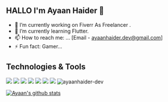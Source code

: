 ## HALLO I'm Ayaan Haider 👋

- 🔭 I’m currently working on Fiverr As Freelancer .
- 🌱 I’m currently learning Flutter.
- 📫 How to reach me: ... [Email - ayaanhaider.dev@gmail.com]
- ⚡ Fun fact: Gamer...

## Technologies & Tools

![](https://img.shields.io/badge/OS-MacOS-informational?style=flat&logo=apple&logoColor=white&color=ba000d)
![](https://img.shields.io/badge/Editor-VS_Code-informational?style=flat&logo=visual-studio-code&logoColor=white&color=ba000d)
![](https://img.shields.io/badge/Code-Dart-informational?style=flat&logo=dart&logoColor=white&color=ba000d)
![](https://img.shields.io/badge/Code-Flutter-informational?style=flat&logo=flutter&logoColor=white&color=ba000d)
![](https://img.shields.io/badge/Tools-Firebase-informational?style=flat&logo=firebase&logoColor=white&color=ba000d)
![](https://img.shields.io/badge/FreelanceProfile-Upwork-informational?style=flat&logo=upwork&logoColor=white&color=ba000d)
![](https://img.shields.io/badge/FreelanceProfile-Fiverr-informational?style=flat&logo=fiverr&logoColor=white&color=ba000d)
<img src="https://komarev.com/ghpvc/?username=ayaanhaider-dev&label=Profile%20views&color=0e75b6&style=flat" alt="ayaanhaider-dev" />

<a href="https://github.com/ayaanhaider-dev">
 <img align="center" src="https://github-readme-stats.vercel.app/api?username=ayaanhaider-dev&show_icons=true&theme=dark&line_height=27&color=ba000d" alt="Ayaan's github stats"/>
</a>



</div>
